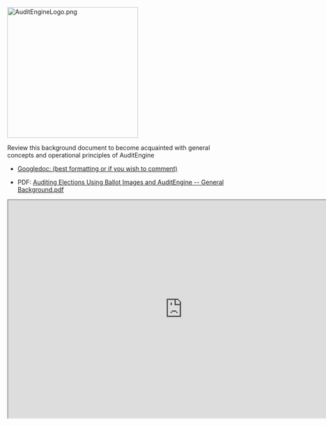 <link rel="icon" type="image/x-icon" href="https://mapper.auditengine.org/assets/images/A.png">
<img src="https://copswiki.org/w/pub/Common/AuditEngine/AuditEngineLogo.png" alt="AuditEngineLogo.png" width='300' />



Review this background document to become acquainted with general concepts and operational principles of AuditEngine 

   * [Googledoc: (best formatting or if you wish to comment)](https://docs.google.com/document/d/18A1K8mXXHnhisLqBQigx0ibboz39FAh9hOSykcR-jT4/edit?usp=sharing)

   * PDF: [Auditing Elections Using Ballot Images and AuditEngine -- General Background.pdf](https://copswiki.org/w/pub/Common/M1986/Auditing%20Elections%20Using%20Ballot%20Images%20and%20AuditEngine%20--%20General%20Background.pdf) 

<iframe src="https://docs.google.com/document/d/e/2PACX-1vRA518G2jYo6yV3oH6mDuoyQ8sSvKVv-Pqmxz_oxg1EgPyjqnMvpMJhQttnSl942Ti0UYf9twTGKiAL/pub?embedded=true" width=800 height=500 border=1></iframe>

